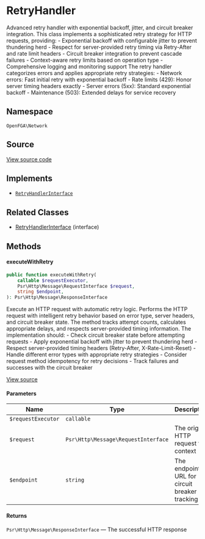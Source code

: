 # RetryHandler

Advanced retry handler with exponential backoff, jitter, and circuit breaker integration. This class implements a sophisticated retry strategy for HTTP requests, providing: - Exponential backoff with configurable jitter to prevent thundering herd - Respect for server-provided retry timing via Retry-After and rate limit headers - Circuit breaker integration to prevent cascade failures - Context-aware retry limits based on operation type - Comprehensive logging and monitoring support The retry handler categorizes errors and applies appropriate retry strategies: - Network errors: Fast initial retry with exponential backoff - Rate limits (429): Honor server timing headers exactly - Server errors (5xx): Standard exponential backoff - Maintenance (503): Extended delays for service recovery

## Namespace
`OpenFGA\Network`

## Source
[View source code](https://github.com/evansims/openfga-php/blob/main/src/Network/RetryHandler.php)

## Implements
* [`RetryHandlerInterface`](RetryHandlerInterface.md)

## Related Classes
* [RetryHandlerInterface](Network/RetryHandlerInterface.md) (interface)

## Methods

#### executeWithRetry

```php
public function executeWithRetry(
    callable $requestExecutor,
    Psr\Http\Message\RequestInterface $request,
    string $endpoint,
): Psr\Http\Message\ResponseInterface
```

Execute an HTTP request with automatic retry logic. Performs the HTTP request with intelligent retry behavior based on error type, server headers, and circuit breaker state. The method tracks attempt counts, calculates appropriate delays, and respects server-provided timing information. The implementation should: - Check circuit breaker state before attempting requests - Apply exponential backoff with jitter to prevent thundering herd - Respect server-provided timing headers (Retry-After, X-Rate-Limit-Reset) - Handle different error types with appropriate retry strategies - Consider request method idempotency for retry decisions - Track failures and successes with the circuit breaker

[View source](https://github.com/evansims/openfga-php/blob/main/src/Network/RetryHandler.php#L102)

#### Parameters
| Name               | Type                                | Description                                   |
| ------------------ | ----------------------------------- | --------------------------------------------- |
| `$requestExecutor` | `callable`                          |                                               |
| `$request`         | `Psr\Http\Message\RequestInterface` | The original HTTP request for context         |
| `$endpoint`        | `string`                            | The endpoint URL for circuit breaker tracking |

#### Returns
`Psr\Http\Message\ResponseInterface` — The successful HTTP response
